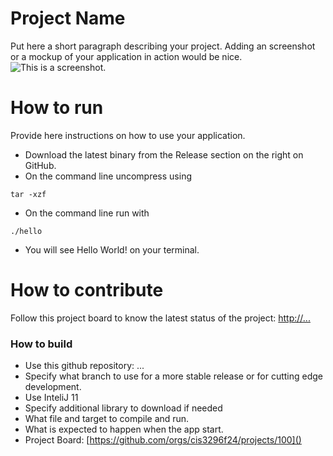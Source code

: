 # Project Name
Put here a short paragraph describing your project. 
Adding an screenshot or a mockup of your application in action would be nice.  
![This is a screenshot.](images.png)
# How to run
Provide here instructions on how to use your application.   
- Download the latest binary from the Release section on the right on GitHub.  
- On the command line uncompress using
```
tar -xzf  
```
- On the command line run with
```
./hello
```
- You will see Hello World! on your terminal. 
# How to contribute
Follow this project board to know the latest status of the project: [http://...]([http://...])  
### How to build
- Use this github repository: ... 
- Specify what branch to use for a more stable release or for cutting edge development.  
- Use InteliJ 11
- Specify additional library to download if needed 
- What file and target to compile and run. 
- What is expected to happen when the app start.
- Project Board: [https://github.com/orgs/cis3296f24/projects/100]()